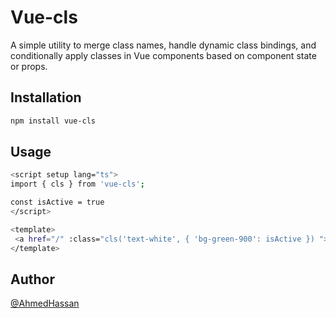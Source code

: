 # Vue-cls

A simple utility to merge class names, handle dynamic class bindings, and conditionally apply classes in Vue components based on component state or props.

## Installation

```bash
npm install vue-cls
```

## Usage

```bash
<script setup lang="ts">
import { cls } from 'vue-cls';

const isActive = true
</script>

<template>
 <a href="/" :class="cls('text-white', { 'bg-green-900': isActive }) ">Home</a>
</template>
```

## Author

[@AhmedHassan](https://www.linkedin.com/in/ahmedhassan711/)
